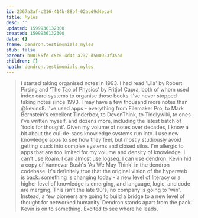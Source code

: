 ```yaml
---
id: 2367a2af-c216-414b-88bf-02acd9d4eca4
title: Myles
desc: ''
updated: 1599936132300
created: 1599936132300
data: {}
fname: dendron.testimonials.myles
stub: false
parent: b08155fe-c5c6-4d4c-a737-d500923f35ad
children: []
hpath: dendron.testimonials.myles
---
```

> I started taking organised notes in 1993. I had read 'Lila' by Robert Pirsing and 'The Tao of Physics' by Fritjof Capra, both of whom used index card systems to organise those books. I've never stopped taking notes since 1993. I may have a few thousand more notes than @kevins8.
> I've used apps - everything from Filemaker Pro, to Mark Bernstein's excellent Tinderbox, to DevonThink, to Tiddlywiki, to ones i've written myself, and dozens more, including the latest batch of 'tools for thought'. 
> Given my volume of notes over decades, I know a bit about the cul-de-sacs knowledge systems run into. I use new knowledge apps to see how they feel, but mostly studiously avoid getting stuck into complex systems and closed silos. I'm allergic to apps that are too limited for my volume and density of knowledge. I can't use Roam. I can almost use logseq. I can use dendron.
> Kevin hid a copy of Vannevar Bush's 'As We May Think' in the dendron codebase. It's definitely true that the original vision of the hyperweb is back: something is changing today - a new level of literacy or a higher level of knowledge is emerging, and language, logic, and code are merging. This isn't the late 90's, no company is going to 'win'. Instead, a few pioneers are going to build a bridge to a new level  of thought for networked humanity.
> Dendron stands apart from the pack. Kevin is on to something. Excited to see where he leads.
